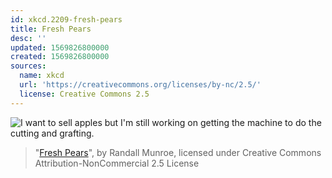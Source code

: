 ```yaml
---
id: xkcd.2209-fresh-pears
title: Fresh Pears
desc: ''
updated: 1569826800000
created: 1569826800000
sources:
  name: xkcd
  url: 'https://creativecommons.org/licenses/by-nc/2.5/'
  license: Creative Commons 2.5
---
```

![I want to sell apples but I'm still working on getting the machine to do the cutting and grafting.](https://imgs.xkcd.com/comics/fresh_pears.png)
> "[Fresh Pears](https://xkcd.com/2209/)", by Randall Munroe, licensed under Creative Commons Attribution-NonCommercial 2.5 License
